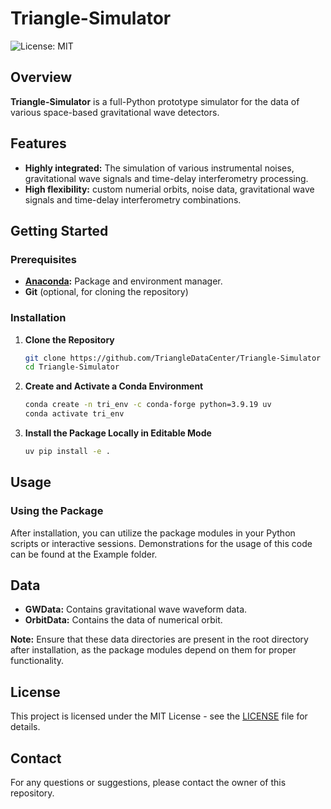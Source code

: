 
# Triangle-Simulator

![License: MIT](https://img.shields.io/badge/License-MIT-yellow.svg)

## Overview

**Triangle-Simulator** is a full-Python prototype simulator for the data of various space-based gravitational wave detectors.

## Features

- **Highly integrated:** The simulation of various instrumental noises, gravitational wave signals and time-delay interferometry processing.
- **High flexibility:** custom numerial orbits, noise data, gravitational wave signals and time-delay interferometry combinations.

## Getting Started

### Prerequisites

- **[Anaconda](https://docs.anaconda.com/anaconda/install/):** Package and environment manager.
- **Git** (optional, for cloning the repository)

### Installation

1. **Clone the Repository**

   ```sh
   git clone https://github.com/TriangleDataCenter/Triangle-Simulator
   cd Triangle-Simulator
   ```

2. **Create and Activate a Conda Environment**

   ```sh
   conda create -n tri_env -c conda-forge python=3.9.19 uv
   conda activate tri_env
   ```

<!-- 3. **Install Required Packages**

   ```sh
   uv pip install .
   ```

   *Note: Triangle itself does not depend on PyCBC, and PyCBC is only used for demonstration purposes in the provided Jupyter notebooks.* -->

3. **Install the Package Locally in Editable Mode**

   ```sh
   uv pip install -e .
   ```

## Usage

### Using the Package

After installation, you can utilize the package modules in your Python scripts or interactive sessions. Demonstrations for the usage of this code can be found at the Example folder.

## Data

- **GWData:** Contains gravitational wave waveform data.
- **OrbitData:** Contains the data of numerical orbit.

**Note:** Ensure that these data directories are present in the root directory after installation, as the package modules depend on them for proper functionality.


## License

This project is licensed under the MIT License - see the [LICENSE](LICENSE) file for details.

<!-- ## Acknowledgements -->

## Contact

For any questions or suggestions, please contact the owner of this repository.
